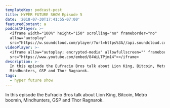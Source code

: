 ```yaml
---
templateKey: podcast-post
title: HYPER FUTURE SHOW Episode 5
date: '2018-07-30T17:41:55-07:00'
featuredContent: a
podcastPlayer: >-
  <iframe width="100%" height="150" scrolling="no" frameborder="no"
  allow="autoplay"
  src="https://w.soundcloud.com/player/?url=https%3A//api.soundcloud.com/tracks/352066598&color=%23ff5500&auto_play=false&hide_related=false&show_comments=true&show_user=true&show_reposts=false&show_teaser=true&visual=true"></iframe>
videoPlayer: >-
  <iframe allow="autoplay; encrypted-media" allowfullscreen="" frameborder="0"
  src="https://www.youtube.com/embed/84WiLTPjm14"></iframe>
description: >-
  In this episode the Eufracio Bros talk about Lion King, Bitcoin, Metro boomin,
  Mindhunters, GSP and Thor Ragnarok.
tags:
  - hyper future show
---
```

<p>In this episode the Eufracio Bros talk about Lion King, Bitcoin, Metro boomin, Mindhunters, GSP and Thor Ragnarok.</p>
